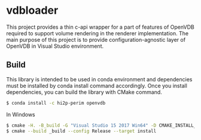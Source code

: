vdbloader
====================

This project provides a thin c-api wrapper for a part of features of OpenVDB required to support volume rendering in the renderer implementation. The main purpose of this project is to provide configuration-agnostic layer of OpenVDB in Visual Studio environment.

## Build

This library is intended to be used in conda environment and dependencies must be installed by conda install command accordingly. Once you install dependencies, you can build the library with CMake command.

```bash
$ conda install -c hi2p-perim openvdb
```

In Windows

```bash
$ cmake -H. -B_build -G "Visual Studio 15 2017 Win64" -D CMAKE_INSTALL_PREFIX=./dist
$ cmake --build _build --config Release --target install
```

